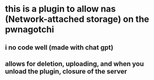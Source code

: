 # this is a plugin to allow nas (Network-attached storage) on the pwnagotchi
## i no code well (made with chat gpt)
## allows for deletion, uploading, and when you unload the plugin, closure of the server
_<this file is for educational purposes only any actions taken by users of this file are acting alone and understand the choices they are making I AM NOT RESPONSIBLE FOR THEIR ACTIONS>_
